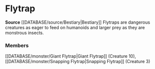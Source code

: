 ﻿---
creature_family: Flytrap
id: '48'
name: Flytrap
rarity: Common
source: '[[DATABASE/source/Bestiary|Bestiary]]'
type: Creature Family

---
# Flytrap

**Source** [[DATABASE/source/Bestiary|Bestiary]]
Flytraps are dangerous creatures as eager to feed on humanoids and larger prey as they are monstrous insects.

### Members

[[DATABASE/monster/Giant Flytrap|Giant Flytrap]] (Creature 10), [[DATABASE/monster/Snapping Flytrap|Snapping Flytrap]] (Creature 3)